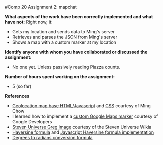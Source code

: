 #Comp 20 Assignment 2: mapchat

**What aspects of the work have been correctly implemented and what have not:**
Right now, it:
* Gets my location and sends data to Ming's server
* Retrieves and parses the JSON from Ming's server
* Shows a map with a custom marker at my location

**Identify anyone with whom you have collaborated or discussed the assignment:**
* No one yet. Unless passively reading Piazza counts.

**Number of hours spent working on the assignment:**
* 5 (so far)

**References**
* [Geolocation map base HTML/Javascript](https://github.com/tuftsdev/WebProgramming/blob/gh-pages/examples/google_maps/geolocation_map.html) and [CSS](https://github.com/tuftsdev/WebProgramming/blob/gh-pages/examples/google_maps/geolocation_map_style.css) courtesy of Ming Chow
* I learned how to implement a [custom Google Maps marker](https://developers.google.com/maps/documentation/javascript/markers) courtesy of Google Developers
* [Steven Universe Greg image](http://steven-universe.wikia.com/wiki/File:Young_Greg_Full_Body.png) courtesy of the Steven Universe Wikia
* [Haversine formula](http://www.movable-type.co.uk/scripts/latlong.html) and [Javascript Haversine formula implementation](http://stackoverflow.com/questions/14560999/using-the-haversine-formula-in-javascript)
* [Degrees to radians conversion formula](http://www.mathinary.com/degrees_radians.jsp)
